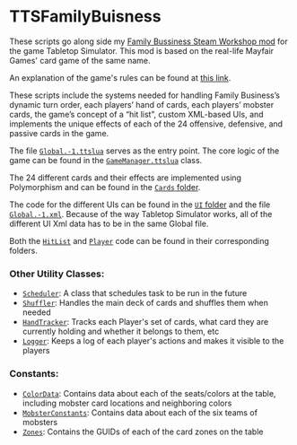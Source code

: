 # TTSFamilyBuisness
These scripts go along side my [Family Bussiness Steam Workshop mod](https://steamcommunity.com/sharedfiles/filedetails/?id=360152489) for the game Tabletop Simulator. This mod is based on the real-life Mayfair Games' card game of the same name. 

An explanation of the game's rules can be found at [this link](https://www.ultraboardgames.com/family-business/game-rules.php). 

These scripts include the systems needed for handling Family Business’s dynamic turn order, each players’ hand of cards, each players’ mobster cards, the game’s concept of a “hit list”, custom XML-based UIs, and implements the unique effects of each of the 24 offensive, defensive, and passive cards in the game.
 

The file [`Global.-1.ttslua`](https://github.com/Andrew-Miner/TTSFamilyBuisness/blob/master/Global.-1.ttslua) serves as the entry point. The core logic of the game can be found in the [`GameManager.ttslua`](https://github.com/Andrew-Miner/TTSFamilyBuisness/blob/master/GameManager.ttslua) class.

The 24 different cards and their effects are implemented using Polymorphism and can be found in the [`Cards` folder](https://github.com/Andrew-Miner/TTSFamilyBuisness/tree/master/Cards).

The code for the different UIs can be found in the [`UI` folder](https://github.com/Andrew-Miner/TTSFamilyBuisness/tree/master/UI) and the file [`Global.-1.xml`](https://github.com/Andrew-Miner/TTSFamilyBuisness/blob/master/Global.-1.xml). Because of the way Tabletop Simulator works, all of the different UI Xml data has to be in the same Global file.

Both the [`HitList`](https://github.com/Andrew-Miner/TTSFamilyBuisness/tree/master/HitList) and [`Player`](https://github.com/Andrew-Miner/TTSFamilyBuisness/tree/master/Player) code can be found in their corresponding folders.

### Other Utility Classes:
* [`Scheduler`](https://github.com/Andrew-Miner/TTSFamilyBuisness/blob/master/Scheduler.ttslua): A class that schedules task to be run in the future
* [`Shuffler`](https://github.com/Andrew-Miner/TTSFamilyBuisness/blob/master/Shuffler.ttslua): Handles the main deck of cards and shuffles them when needed
* [`HandTracker`](https://github.com/Andrew-Miner/TTSFamilyBuisness/blob/master/HandTracker.ttslua): Tracks each Player's set of cards, what card they are currently holding and whether it belongs to them, etc
* [`Logger`](https://github.com/Andrew-Miner/TTSFamilyBuisness/blob/master/Logger.ttslua): Keeps a log of each player's actions and makes it visible to the players

### Constants:
* [`ColorData`](https://github.com/Andrew-Miner/TTSFamilyBuisness/blob/master/ColorData.ttslua): Contains data about each of the seats/colors at the table, including mobster card locations and neighboring colors
* [`MobsterConstants`](https://github.com/Andrew-Miner/TTSFamilyBuisness/blob/master/MobsterConstants.ttslua): Contains data about each of the six teams of mobsters
* [`Zones`](https://github.com/Andrew-Miner/TTSFamilyBuisness/blob/master/Zones.ttslua): Contains the GUIDs of each of the card zones on the table
